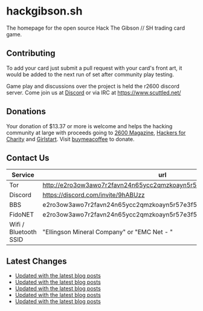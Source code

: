 # hackgibson.sh
The homepage for the open source Hack The Gibson // SH trading card game.


## Contributing

To add your card just submit a pull request with your card's front art, it would be added to the next run of set after community play testing.

Game play and discussions over the project is held the r2600 discord server. Come join us at [Discord](https://discord.com/invite/9hABUzz) or via IRC at https://www.scuttled.net/


## Donations

Your donation of $13.37 or more is welcome and helps the hacking community at large with proceeds going to [2600 Magazine](https://2600.com/), [Hackers for Charity](https://hackersforcharity.org) and [Girlstart](https://girlstart.org).  Visit [buymeacoffee](https://www.buymeacoffee.com/hackgibson.sh) to donate.


## Contact Us

Service | url
-|-
Tor | http://e2ro3ow3awo7r2favn24n65ycc2qmzkoayn5r57e3f56nvjwdcgg32ad.onion
Discord | https://discord.com/invite/9hABUzz
BBS | e2ro3ow3awo7r2favn24n65ycc2qmzkoayn5r57e3f56nvjwdcgg32ad.onion:23
FidoNET | e2ro3ow3awo7r2favn24n65ycc2qmzkoayn5r57e3f56nvjwdcgg32ad.onion:24554
Wifi / Bluetooth SSID | "Ellingson Mineral Company" or "EMC Net - <fidonet address>"

## Latest Changes
<!-- BLOG-POST-LIST:START -->
- [Updated with the latest blog posts](https://github.com/DFW2600/hackgibson.sh/commit/57a033c07af5486739adcca0ff71dbafc452dd6f)
- [Updated with the latest blog posts](https://github.com/DFW2600/hackgibson.sh/commit/58f33c0e6e09b86dfd21eb56ee54f6c76b8529a8)
- [Updated with the latest blog posts](https://github.com/DFW2600/hackgibson.sh/commit/8e95153718db41d70f67a3270a1056c1857209ea)
- [Updated with the latest blog posts](https://github.com/DFW2600/hackgibson.sh/commit/2b0641b9932833d9edd01faf7785f8e40fd1e588)
- [Updated with the latest blog posts](https://github.com/DFW2600/hackgibson.sh/commit/9af0537de78baf995b9944dddd33049f9536272f)
<!-- BLOG-POST-LIST:END -->

